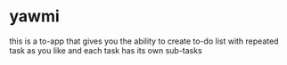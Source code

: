 # yawmi
this is a to-app that gives you the ability to create to-do list with repeated task as you like and each task has its own sub-tasks

